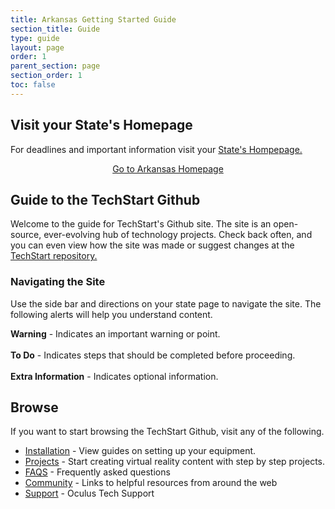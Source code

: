 ```yaml
---
title: Arkansas Getting Started Guide
section_title: Guide
type: guide
layout: page
order: 1
parent_section: page
section_order: 1
toc: false
---
```



## Visit your State's Homepage

For deadlines and important information visit your <a href='https://techstart.fb.com/AR'>State's Hompepage. </a>

<div style="text-align:center" >
<a class="btn btn-download" href="https://techstart.fb.com"><span></span>Go to Arkansas Homepage<span></span></a>
</div>


## Guide to the TechStart Github
Welcome to the guide for TechStart's Github site. The site is an open-source, ever-evolving hub of technology projects. Check back often, and you can even view how the site was made or suggest changes at the <a href="https://github.com/techstart/TechStart-Site">TechStart repository.</a>

### Navigating the Site
Use the side bar and directions on your state page to navigate the site. The following alerts will help you understand content. 

<div class="alert_red">
  <strong>Warning</strong> - Indicates an important warning or point.
</div>
<br/>
<div class="alert_green">
  <strong>To Do</strong> - Indicates steps that should be completed before proceeding.
</div>
<br/>
<div class="alert_yellow">
  <strong>Extra Information</strong> - Indicates optional information.
</div>


## Browse
If you want to start browsing the TechStart Github, visit any of the following.

* [Installation](/installation) - View guides on setting up your equipment.
* [Projects](/docs) - Start creating virtual reality content with step by step projects.
* [FAQS](/faq) - Frequently asked questions
* [Community](/community) - Links to helpful resources from around the web
* [Support](https://support.oculus.com/) - Oculus Tech Support 
